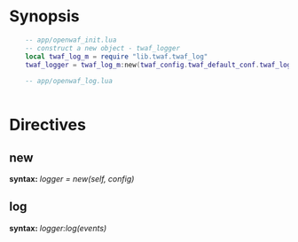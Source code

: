 Synopsis
========
```lua
    -- app/openwaf_init.lua
    -- construct a new object - twaf_logger
    local twaf_log_m = require "lib.twaf.twaf_log"
    twaf_logger = twaf_log_m:new(twaf_config.twaf_default_conf.twaf_log)
    
    -- app/openwaf_log.lua
    
```


Directives
==========
new
---
**syntax:** *logger = new(self, config)*

log
---
**syntax:** *logger:log(events)*
